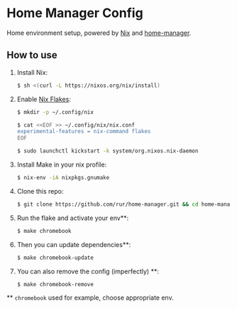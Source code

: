 # Home Manager Config

Home environment setup, powered by [Nix](https://nixos.org/nix/) and [home-manager](https://github.com/rycee/home-manager).

## How to use

1. Install Nix:
   ```bash
   $ sh <(curl -L https://nixos.org/nix/install)
   ```
1. Enable [Nix Flakes](https://www.tweag.io/blog/2020-05-25-flakes):
   ```bash
   $ mkdir -p ~/.config/nix

   $ cat <<EOF >> ~/.config/nix/nix.conf
   experimental-features = nix-command flakes
   EOF

   $ sudo launchctl kickstart -k system/org.nixos.nix-daemon
   ```
1. Install Make in your nix profile:
   ```bash
   $ nix-env -iA nixpkgs.gnumake
   ```
1. Clone this repo:
   ```bash
   $ git clone https://github.com/rur/home-manager.git && cd home-manager
   ```
1. Run the flake and activate your env**:
   ```bash
   $ make chromebook
   ```
1. Then you can update dependencies**:
   ```bash
   $ make chromebook-update
   ```
1. You can also remove the config (imperfectly) **:
   ```bash
   $ make chromebook-remove
   ```

** `chromebook` used for example, choose appropriate env.

